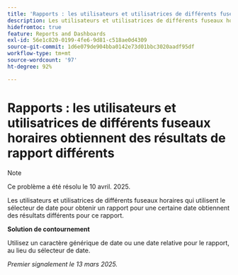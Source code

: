 ```yaml
---
title: 'Rapports : les utilisateurs et utilisatrices de différents fuseaux horaires obtiennent des résultats de rapport différents'
description: Les utilisateurs et utilisatrices de différents fuseaux horaires qui utilisent le sélecteur de date pour obtenir un rapport pour une certaine date obtiennent des résultats différents pour ce rapport.
hidefromtoc: true
feature: Reports and Dashboards
exl-id: 56e1c820-0199-4fe6-9d81-c518ae0d4309
source-git-commit: 1d6e079de904bba0142e73d01bbc3020aadf95df
workflow-type: tm+mt
source-wordcount: '97'
ht-degree: 92%

---
```


# Rapports : les utilisateurs et utilisatrices de différents fuseaux horaires obtiennent des résultats de rapport différents

>[!NOTE]
>
>Ce problème a été résolu le 10 avril. 2025.

Les utilisateurs et utilisatrices de différents fuseaux horaires qui utilisent le sélecteur de date pour obtenir un rapport pour une certaine date obtiennent des résultats différents pour ce rapport.

**Solution de contournement**

Utilisez un caractère générique de date ou une date relative pour le rapport, au lieu du sélecteur de date.

_Premier signalement le 13 mars 2025._

